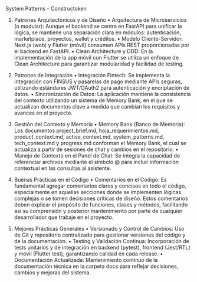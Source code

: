 System Patterns - Constructoken

1. Patrones Arquitectónicos y de Diseño
	•	Arquitectura de Microservicios (o modular):
Aunque el backend se centra en FastAPI para unificar la lógica, se mantiene una separación clara en módulos: autenticación, marketplace, proyectos, wallet y créditos.
	•	Modelo Cliente-Servidor:
Next.js (web) y Flutter (móvil) consumen APIs REST proporcionadas por el backend en FastAPI.
	•	Clean Architecture y DDD:
En la implementación de la app móvil con Flutter se utiliza un enfoque de Clean Architecture para garantizar modularidad y facilidad de testing.

2. Patrones de Integración
	•	Integración Fintech:
Se implementa la integración con FINSUS y pasarelas de pago mediante APIs seguras, utilizando estándares JWT/OAuth2 para autenticación y encriptación de datos.
	•	Sincronización de Datos:
La aplicación mantiene la consistencia del contexto utilizando un sistema de Memory Bank, en el que se actualizan documentos clave a medida que cambian los requisitos y avances en el proyecto.

3. Gestión del Contexto y Memoria
	•	Memory Bank (Banco de Memoria):
Los documentos project_brief.md, hoja_requerimientos.md, product_context.md, active_context.md, system_patterns.md, tech_context.md y progress.md conforman el Memory Bank, el cual se actualiza a partir de sesiones de chat y cambios en el repositorio.
	•	Manejo de Contexto en el Panel de Chat:
Se integra la capacidad de referenciar archivos mediante el símbolo @ para incluir información contextual en las consultas al asistente.

4. Buenas Prácticas en el Código
	•	Comentarios en el Código:
Es fundamental agregar comentarios claros y concisos en todo el código, especialmente en aquellas secciones donde se implementen lógicas complejas o se tomen decisiones críticas de diseño. Estos comentarios deben explicar el propósito de funciones, clases y métodos, facilitando así su comprensión y posterior mantenimiento por parte de cualquier desarrollador que trabaje en el proyecto.

5. Mejores Prácticas Generales
	•	Versionado y Control de Cambios:
Uso de Git y repositorio centralizado para gestionar versiones del código y de la documentación.
	•	Testing y Validación Continua:
Incorporación de tests unitarios y de integración en backend (pytest), frontend (Jest/RTL) y móvil (Flutter test), garantizando calidad en cada release.
	•	Documentación Actualizada:
Mantenimiento continuo de la documentación técnica en la carpeta docs para reflejar decisiones, cambios y mejoras del sistema.